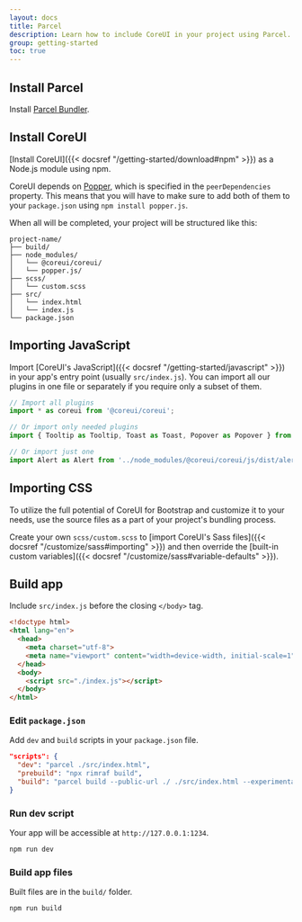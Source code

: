 ```yaml
---
layout: docs
title: Parcel
description: Learn how to include CoreUI in your project using Parcel.
group: getting-started
toc: true
---
```


## Install Parcel

Install [Parcel Bundler](https://en.parceljs.org/getting_started.html).

## Install CoreUI

[Install CoreUI]({{< docsref "/getting-started/download#npm" >}}) as a Node.js module using npm.

CoreUI depends on [Popper](https://popper.js.org/), which is specified in the `peerDependencies` property. This means that you will have to make sure to add both of them to your `package.json` using `npm install popper.js`.

When all will be completed, your project will be structured like this:

```text
project-name/
├── build/
├── node_modules/
│   └── @coreui/coreui/
│   └── popper.js/
├── scss/
│   └── custom.scss
├── src/
│   └── index.html
│   └── index.js
└── package.json
```

## Importing JavaScript

Import [CoreUI's JavaScript]({{< docsref "/getting-started/javascript" >}}) in your app's entry point (usually `src/index.js`). You can import all our plugins in one file or separately if you require only a subset of them.

```js
// Import all plugins
import * as coreui from '@coreui/coreui';

// Or import only needed plugins
import { Tooltip as Tooltip, Toast as Toast, Popover as Popover } from '@coreui/coreui';

// Or import just one
import Alert as Alert from '../node_modules/@coreui/coreui/js/dist/alert';
```

## Importing CSS

To utilize the full potential of CoreUI for Bootstrap and customize it to your needs, use the source files as a part of your project's bundling process.

Create your own `scss/custom.scss` to [import CoreUI's Sass files]({{< docsref "/customize/sass#importing" >}}) and then override the [built-in custom variables]({{< docsref "/customize/sass#variable-defaults" >}}).

## Build app

Include `src/index.js` before the closing `</body>` tag.

```html
<!doctype html>
<html lang="en">
  <head>
    <meta charset="utf-8">
    <meta name="viewport" content="width=device-width, initial-scale=1">
  </head>
  <body>
    <script src="./index.js"></script>
  </body>
</html>
```

### Edit `package.json`

Add `dev` and `build` scripts in your `package.json` file.

```json
"scripts": {
  "dev": "parcel ./src/index.html",
  "prebuild": "npx rimraf build",
  "build": "parcel build --public-url ./ ./src/index.html --experimental-scope-hoisting --out-dir build"
}
```

### Run dev script

Your app will be accessible at `http://127.0.0.1:1234`.

```sh
npm run dev
```

### Build app files

Built files are in the `build/` folder.

```sh
npm run build
```
